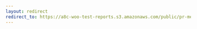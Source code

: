 ```yaml
---
layout: redirect
redirect_to: https://a8c-woo-test-reports.s3.amazonaws.com/public/pr-merge/40356/api/index.html
---
```

